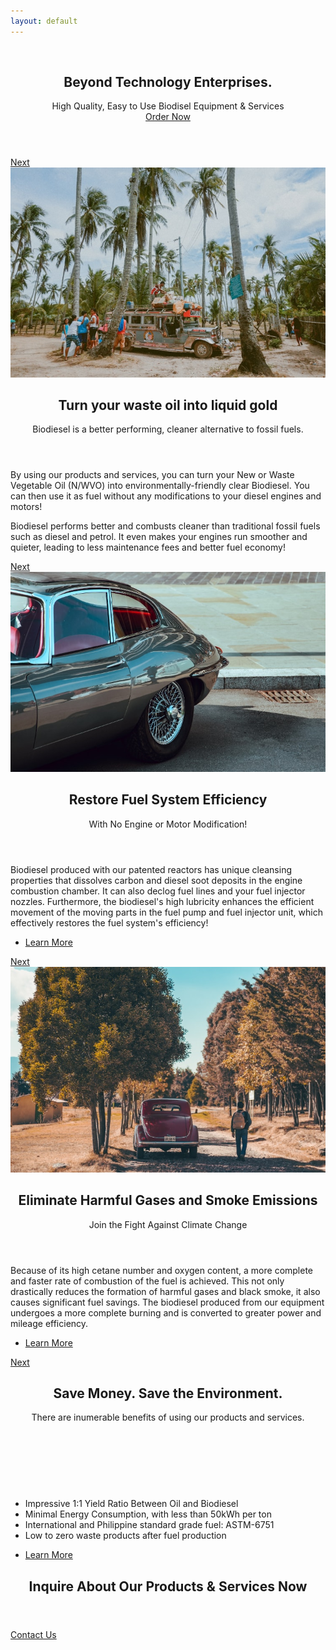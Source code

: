 ```yaml
---
layout: default
---
```

<!-- Banner -->
<section id="banner">
  <div class="content">
    <span class="image"><img src="{{ site.baseurl }}{% link images/logo.square.jpg %}" alt="" /></span>
    <header>
      <h2>Beyond Technology Enterprises.</h2>
      <p>High Quality, Easy to Use Biodisel Equipment &amp; Services<br />
      <a href="mailto:order@biodiesel.equipment" 
        onclick="ga('send','event','link','ordernow','banner header');">Order Now</a></p>
    </header>
  </div>
  <a href="#one" class="goto-next scrolly">Next</a>
</section>
<!-- One -->
<section id="one" class="spotlight style1 bottom">
  <span class="image fit main"><img src="images/pic02.jpg" alt="" /></span>
  <div class="content">
    <div class="container">
      <div class="row">
        <div class="4u 12u$(medium)">
          <header>
            <h2>Turn your waste oil into liquid gold</h2>
            <p>Biodiesel is a better performing, cleaner alternative to fossil fuels.</p>
          </header>
        </div>
        <div class="4u 12u$(medium)">
          <p>By using our products and services, you can turn your New or Waste
          Vegetable Oil (N/WVO) into environmentally-friendly clear Biodiesel. You
          can then use it as fuel without any modifications to your diesel engines
          and motors!</p>
        </div>
        <div class="4u$ 12u$(medium)">
          <p>Biodiesel performs better and combusts cleaner than traditional
          fossil fuels such as diesel and petrol. It even makes your engines
          run smoother and quieter, leading to less maintenance fees and
          better fuel economy!</p>
        </div>
      </div>
    </div>
  </div>
  <a href="#two" class="goto-next scrolly">Next</a>
</section>
<!-- Two -->
<section id="two" class="spotlight style2 right">
  <span class="image fit main"><img src="images/pic03.jpg" alt="" /></span>
  <div class="content">
    <header>
      <h2>Restore Fuel System Efficiency</h2>
      <p>With No Engine or Motor Modification!</p>
    </header>
    <p>Biodiesel produced with our patented reactors has unique cleansing properties that 
    dissolves carbon and diesel soot deposits in the engine combustion chamber. It can also 
    declog fuel lines and your fuel injector nozzles. Furthermore, the biodiesel's high 
    lubricity enhances the efficient movement of the moving parts in the fuel pump and fuel
     injector unit, which effectively restores the fuel system's efficiency!</p>
    <ul class="actions">
      <li><a href="{{ site.baseurl }}{% link _pages/faq.md %}"
          onclick="ga('send','event','link','faq','section two');"
          class="button">Learn More</a></li>
    </ul>
  </div>
  <a href="#three" class="goto-next scrolly">Next</a>
</section>
<!-- Three -->
<section id="three" class="spotlight style3 left">
  <span class="image fit main bottom"><img src="images/pic04.jpg" alt="" /></span>
  <div class="content">
    <header>
      <h2>Eliminate Harmful Gases and Smoke Emissions</h2>
      <p>Join the Fight Against Climate Change</p>
    </header>
    <p>Because of its high cetane number and oxygen content, a more complete and faster rate of combustion of the fuel is achieved. This not only drastically reduces the formation of harmful gases and black smoke, it also causes significant fuel savings. The biodiesel produced from our equipment undergoes a more complete burning and is converted to greater power and mileage efficiency.</p>
    <ul class="actions">
      <li><a href="{{ site.baseurl }}{% link _pages/faq.md %}"
          onclick="ga('send','event','link','faq','section three');"
          class="button">Learn More</a></li>
    </ul>
  </div>
  <a href="#four" class="goto-next scrolly">Next</a>
</section>
<!-- Four -->
<section id="four" class="wrapper style1 special fade-up">
  <div class="container">
    <header class="major">
      <h2>Save Money. Save the Environment.</h2>
      <p>There are inumerable benefits of using our products and services.</p>
    </header>
    <div class="box alt">
      <div class="center-parent">
        <div class="center-child">
          <div class="slideshow">
            <div><img src="{{ site.baseurl }}{% link images/slide01.jpg %}" alt=""/></div>
            <div><img src="{{ site.baseurl }}{% link images/slide02.jpg %}" alt=""/></div>
            <div><img src="{{ site.baseurl }}{% link images/slide03.jpg %}" alt=""/></div>
          </div>
          <ul>
            <li>Impressive 1:1 Yield Ratio Between Oil and Biodiesel</li>
            <li>Minimal Energy Consumption, with less than 50kWh per ton</li>
            <li>International and Philippine standard grade fuel: ASTM-6751</li>
            <li>Low to zero waste products after fuel production</li>
          </ul>
        </div>
      </div>
    </div>
    <footer class="major">
      <ul class="actions">
        <li><a href="{{ site.baseurl }}{% link _pages/faq.md %}" 
          onclick="ga('send','event','link','faq','section four');"
          class="button">Learn More</a></li>
      </ul>
    </footer>
  </div>
</section>
<!-- Five -->
<section id="five" class="wrapper style2 special fade">
  <div class="container">
    <header>
      <h2>Inquire About Our Products &amp; Services Now</h2>
    </header>
    <div>
      <a href="mailto:order@biodiesel.equipment" 
        onclick="ga('send','event','link','ordernow','section five');"
        class="button special">Contact Us</a>
    </div>
  </div>
</section>
